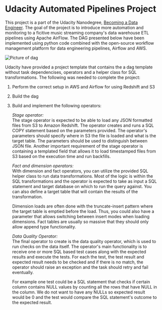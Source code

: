 # Udacity Automated Pipelines Project
This project is a part of the Udacity Nanodegree, [Becoming a Data Engineer](https://www.udacity.com/course/data-engineer-nanodegree--nd027). The goal of the project is to introduce more automation and monitoring to a ficitive music streaming company's data warehouse ETL pipelines using Apache AirFlow. The DAG presented below have been implemented using python code combined with the open-source workflow management platform for data engineering pipelines, Airflow and AWS.

![Picture of dag](https://video.udacity-data.com/topher/2019/January/5c48a861_example-dag/example-dag.png)

Udacity have provided a project template that contains the a dag template without task dependencises, operators and a helper class for SQL transformations. The following was needed to complete the project:
1. Perform the correct setup in AWS and Airflow for using Redshift and S3
2. Build the dag
3. Build and implement the following operators:
    
    *Stage operator:*   
    The stage operator is expected to be able to load any JSON formatted files from S3 to Amazon Redshift. The operator creates and runs a SQL COPY statement based on the parameters provided. The operator's parameters should specify where in S3 the file is loaded and what is the target table. The parameters should be used to distinguish between JSON file. Another important requirement of the stage operator is containing a templated field that allows it to load timestamped files from S3 based on the execution time and run backfills.

    *Fact and dimension operators:*   
    With dimension and fact operators, you can utilize the provided SQL helper class to run data transformations. Most of the logic is within the SQL transformations and the operator is expected to take as input a SQL statement and target database on which to run the query against. You can also define a target table that will contain the results of the transformation.

    Dimension loads are often done with the truncate-insert pattern where the target table is emptied before the load. Thus, you could also have a parameter that allows switching between insert modes when loading dimensions. Fact tables are usually so massive that they should only allow append type functionality.

    *Data Quality Operator:*  
    The final operator to create is the data quality operator, which is used to run checks on the data itself. The operator's main functionality is to receive one or more SQL based test cases along with the expected results and execute the tests. For each the test, the test result and expected result needs to be checked and if there is no match, the operator should raise an exception and the task should retry and fail eventually.

    For example one test could be a SQL statement that checks if certain column contains NULL values by counting all the rows that have NULL in the column. We do not want to have any NULLs so expected result would be 0 and the test would compare the SQL statement's outcome to the expected result.


